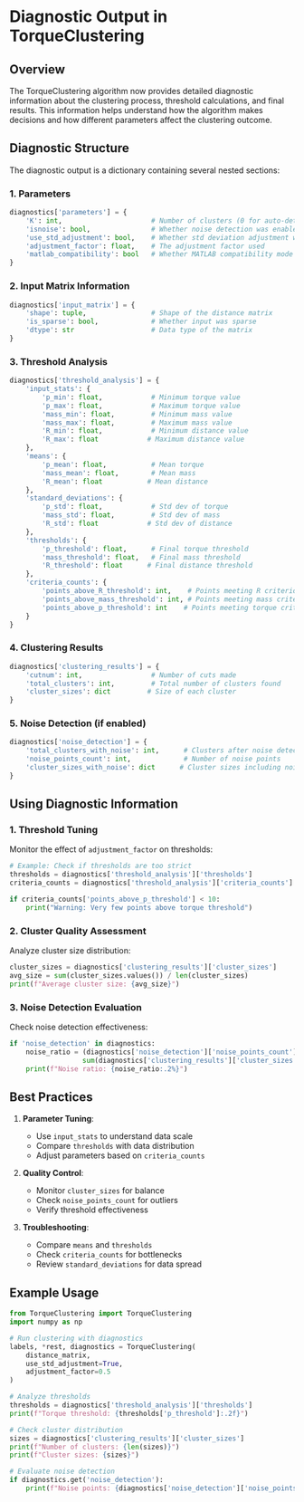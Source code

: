 # Diagnostic Output in TorqueClustering

## Overview

The TorqueClustering algorithm now provides detailed diagnostic information about the clustering process, threshold calculations, and final results. This information helps understand how the algorithm makes decisions and how different parameters affect the clustering outcome.

## Diagnostic Structure

The diagnostic output is a dictionary containing several nested sections:

### 1. Parameters

```python
diagnostics['parameters'] = {
    'K': int,                      # Number of clusters (0 for auto-detection)
    'isnoise': bool,               # Whether noise detection was enabled
    'use_std_adjustment': bool,    # Whether std deviation adjustment was used
    'adjustment_factor': float,    # The adjustment factor used
    'matlab_compatibility': bool   # Whether MATLAB compatibility mode was enabled
}
```

### 2. Input Matrix Information

```python
diagnostics['input_matrix'] = {
    'shape': tuple,                # Shape of the distance matrix
    'is_sparse': bool,             # Whether input was sparse
    'dtype': str                   # Data type of the matrix
}
```

### 3. Threshold Analysis

```python
diagnostics['threshold_analysis'] = {
    'input_stats': {
        'p_min': float,            # Minimum torque value
        'p_max': float,            # Maximum torque value
        'mass_min': float,         # Minimum mass value
        'mass_max': float,         # Maximum mass value
        'R_min': float,            # Minimum distance value
        'R_max': float            # Maximum distance value
    },
    'means': {
        'p_mean': float,           # Mean torque
        'mass_mean': float,        # Mean mass
        'R_mean': float           # Mean distance
    },
    'standard_deviations': {
        'p_std': float,            # Std dev of torque
        'mass_std': float,         # Std dev of mass
        'R_std': float            # Std dev of distance
    },
    'thresholds': {
        'p_threshold': float,      # Final torque threshold
        'mass_threshold': float,   # Final mass threshold
        'R_threshold': float      # Final distance threshold
    },
    'criteria_counts': {
        'points_above_R_threshold': int,    # Points meeting R criterion
        'points_above_mass_threshold': int, # Points meeting mass criterion
        'points_above_p_threshold': int    # Points meeting torque criterion
    }
}
```

### 4. Clustering Results

```python
diagnostics['clustering_results'] = {
    'cutnum': int,                 # Number of cuts made
    'total_clusters': int,         # Total number of clusters found
    'cluster_sizes': dict         # Size of each cluster
}
```

### 5. Noise Detection (if enabled)

```python
diagnostics['noise_detection'] = {
    'total_clusters_with_noise': int,      # Clusters after noise detection
    'noise_points_count': int,             # Number of noise points
    'cluster_sizes_with_noise': dict      # Cluster sizes including noise
}
```

## Using Diagnostic Information

### 1. Threshold Tuning

Monitor the effect of `adjustment_factor` on thresholds:
```python
# Example: Check if thresholds are too strict
thresholds = diagnostics['threshold_analysis']['thresholds']
criteria_counts = diagnostics['threshold_analysis']['criteria_counts']

if criteria_counts['points_above_p_threshold'] < 10:
    print("Warning: Very few points above torque threshold")
```

### 2. Cluster Quality Assessment

Analyze cluster size distribution:
```python
cluster_sizes = diagnostics['clustering_results']['cluster_sizes']
avg_size = sum(cluster_sizes.values()) / len(cluster_sizes)
print(f"Average cluster size: {avg_size}")
```

### 3. Noise Detection Evaluation

Check noise detection effectiveness:
```python
if 'noise_detection' in diagnostics:
    noise_ratio = (diagnostics['noise_detection']['noise_points_count'] / 
                  sum(diagnostics['clustering_results']['cluster_sizes'].values()))
    print(f"Noise ratio: {noise_ratio:.2%}")
```

## Best Practices

1. **Parameter Tuning**:
   - Use `input_stats` to understand data scale
   - Compare `thresholds` with data distribution
   - Adjust parameters based on `criteria_counts`

2. **Quality Control**:
   - Monitor `cluster_sizes` for balance
   - Check `noise_points_count` for outliers
   - Verify threshold effectiveness

3. **Troubleshooting**:
   - Compare `means` and `thresholds`
   - Check `criteria_counts` for bottlenecks
   - Review `standard_deviations` for data spread

## Example Usage

```python
from TorqueClustering import TorqueClustering
import numpy as np

# Run clustering with diagnostics
labels, *rest, diagnostics = TorqueClustering(
    distance_matrix,
    use_std_adjustment=True,
    adjustment_factor=0.5
)

# Analyze thresholds
thresholds = diagnostics['threshold_analysis']['thresholds']
print(f"Torque threshold: {thresholds['p_threshold']:.2f}")

# Check cluster distribution
sizes = diagnostics['clustering_results']['cluster_sizes']
print(f"Number of clusters: {len(sizes)}")
print(f"Cluster sizes: {sizes}")

# Evaluate noise detection
if diagnostics.get('noise_detection'):
    print(f"Noise points: {diagnostics['noise_detection']['noise_points_count']}")
``` 